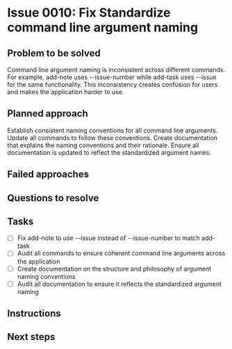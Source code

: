 # Issue 0010: Fix Standardize command line argument naming

## Problem to be solved
Command line argument naming is inconsistent across different commands. For example, add-note uses --issue-number while add-task uses --issue for the same functionality. This inconsistency creates confusion for users and makes the application harder to use.


## Planned approach
Establish consistent naming conventions for all command line arguments. Update all commands to follow these conventions. Create documentation that explains the naming conventions and their rationale. Ensure all documentation is updated to reflect the standardized argument names.


## Failed approaches


## Questions to resolve


## Tasks
- [ ] Fix add-note to use --issue instead of --issue-number to match add-task
- [ ] Audit all commands to ensure coherent command line arguments across the application
- [ ] Create documentation on the structure and philosophy of argument naming conventions
- [ ] Audit all documentation to ensure it reflects the standardized argument naming

## Instructions


## Next steps

